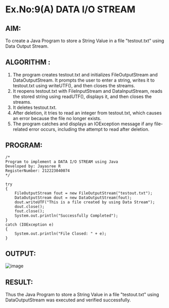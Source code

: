 # Ex.No:9(A)          DATA I/O STREAM
## AIM:
To create a Java Program to store a String Value in a file "testout.txt" using Data Output Stream.

## ALGORITHM :
1.  The program creates testout.txt and initializes FileOutputStream and DataOutputStream. It prompts the user to enter a string, writes it to testout.txt using writeUTF(), and then closes the streams.
2.	It reopens testout.txt with FileInputStream and DataInputStream, reads the stored string using readUTF(), displays it, and then closes the streams.
3.	It deletes testout.txt.
4.	After deletion, it tries to read an integer from testout.txt, which causes an error because the file no longer exists.
5.	The program catches and displays an IOException message if any file-related error occurs, including the attempt to read after deletion.


## PROGRAM:
 ```
/*
Program to implement a DATA I/O STREAM using Java
Developed by: Jayasree R
RegisterNumber: 212223040074 
*/
```
```
try
{
    FileOutputStream fout = new FileOutputStream("testout.txt");
    DataOutputStream dout = new DataOutputStream(fout);
    dout.writeUTF("This is a file created by using Data Stream");
    dout.close();
    fout.close();
    System.out.println("Successfully Completed");
} 
catch (IOException e) 
{
    System.out.println("File Closed: " + e);
}

```







## OUTPUT:


![image](https://github.com/user-attachments/assets/dbb47058-26f1-450f-bb61-b154239acd4d)


## RESULT:
Thus the Java Program to store a String Value in a file "testout.txt" using DataOutputStream was executed and verified successfully.


